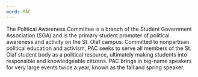 ```yaml
---
word: PAC
---
```


The Political Awareness Committee is a branch of the Student Government Association (SGA) and is the primary student promoter of political awareness and activity on the St. Olaf campus. Committed to nonpartisan political education and activism, PAC seeks to serve all members of the St. Olaf student body as a political resource, ultimately making students into responsible and knowledgeable citizens. PAC brings in big-name speakers for very large events twice a year, known as the fall and spring speaker.
